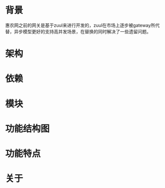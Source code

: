 # 背景
惠农网之前的网关是基于zuul来进行开发的，zuul在市场上逐步被gateway所代替，异步模型更好的支持高并发场景，在替换的同时解决了一些遗留问题。

# 架构


# 依赖


# 模块


# 功能结构图


# 功能特点


# 关于
